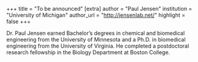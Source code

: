 +++
title = "To be announced"
[extra]
author = "Paul Jensen"
institution = "University of Michigan"
author_url = "http://jensenlab.net/"
highlight = false
+++

Dr. Paul Jensen earned Bachelor’s degrees in chemical and biomedical engineering from the University of Minnesota and a Ph.D. in biomedical engineering from the University of Virginia. He completed a postdoctoral research fellowship in the Biology Department at Boston College.